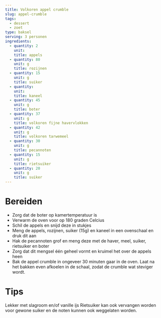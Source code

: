 ```yaml
---
title: Volkoren appel crumble
slug: appel-crumble
tags: 
  - dessert
  - zoet
type: baksel
serving: 3 personen
ingredients:
  - quantity: 2
    unit: 
    title: appels
  - quantity: 80
    unit: g
    title: rozijnen
  - quantity: 15
    unit: g
    title: suiker
  - quantity: 
    unit: 
    title: kaneel
  - quantity: 45
    unit: g
    title: boter
  - quantity: 37
    unit: g
    title: volkoren fijne havervlokken
  - quantity: 42
    unit: g
    title: volkoren tarwemeel
  - quantity: 30
    unit: g
    title: pecannoten
  - quantity: 15
    unit: g
    title: rietsuiker
  - quantity: 20
    unit: g
    title: suiker
---
```


# Bereiden

- Zorg dat de boter op kamertemperatuur is
- Verwarm de oven voor op 180 graden Celcius
- Schil de appels en snijd deze in stukjes
- Meng de appels, rozijnen, suiker (15g) en kaneel in een ovenschaal en druk dit aan
- Hak de pecannoten grof en meng deze met de haver, meel, suiker, rietsuiker en boter
- Zorg dat dit mengsel één geheel vormt en kruimel het over de appels heen
- Bak de appel crumble in ongeveer 30 minuten gaar in de oven. Laat na het bakken even afkoelen in de schaal, zodat de crumble wat steviger wordt.

# Tips
Lekker met slagroom en/of vanille ijs
Rietsuiker kan ook vervangen worden voor gewone suiker en de noten kunnen ook weggelaten worden.

